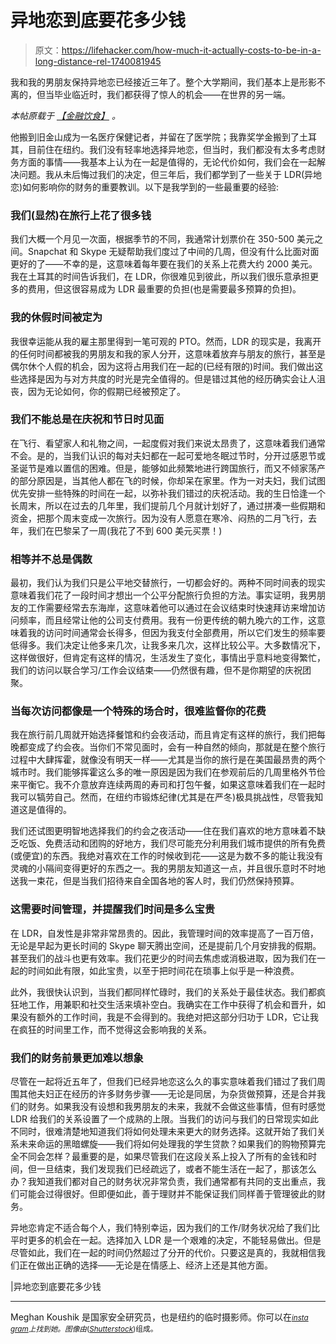 # 异地恋到底要花多少钱

> 原文：<https://lifehacker.com/how-much-it-actually-costs-to-be-in-a-long-distance-rel-1740081945>

我和我的男朋友保持异地恋已经接近三年了。整个大学期间，我们基本上是形影不离的，但当毕业临近时，我们都获得了惊人的机会——在世界的另一端。



*本帖原载于* [*【金融饮食】*](http://thefinancialdiet.com/how-much-it-actually-costs-to-be-in-a-long-distance-relationship/) *。*

他搬到旧金山成为一名医疗保健记者，并留在了医学院；我靠奖学金搬到了土耳其，目前住在纽约。我们没有轻率地选择异地恋，但当时，我们都没有太多考虑财务方面的事情——我基本上认为在一起是值得的，无论代价如何，我们会在一起解决问题。我从未后悔过我们的决定，但三年后，我们都学到了一些关于 LDR(异地恋)如何影响你的财务的重要教训。以下是我学到的一些最重要的经验:

### 我们(显然)在旅行上花了很多钱

我们大概一个月见一次面，根据季节的不同，我通常计划票价在 350-500 美元之间。Snapchat 和 Skype 无疑帮助我们度过了中间的几周，但没有什么比面对面更好的了——不幸的是，这意味着每年要在我们的关系上花费大约 2000 美元。我在土耳其的时间告诉我们，在 LDR，你很难见到彼此，所以我们很乐意承担更多的费用，但这很容易成为 LDR 最重要的负担(也是需要最多预算的负担)。

### **我的休假时间被定为**

我很幸运能从我的雇主那里得到一笔可观的 PTO。然而，LDR 的现实是，我离开的任何时间都被我的男朋友和我的家人分开，这意味着放弃与朋友的旅行，甚至是偶尔休个人假的机会，因为这将占用我们在一起的(已经有限的)时间。我们做出这些选择是因为与对方共度的时光是完全值得的。但是错过其他的经历确实会让人沮丧，因为无论如何，你的假期已经被预定了。

### 我们不能总是在庆祝和节日时见面

在飞行、看望家人和礼物之间，一起度假对我们来说太昂贵了，这意味着我们通常不会。是的，当我们认识的每对夫妇都在一起可爱地冬眠过节时，分开过感恩节或圣诞节是难以置信的困难。但是，能够如此频繁地进行跨国旅行，而又不倾家荡产的部分原因是，当其他人都在飞的时候，你却呆在家里。作为一对夫妇，我们试图优先安排一些特殊的时间在一起，以弥补我们错过的庆祝活动。我的生日恰逢一个长周末，所以在过去的几年里，我们提前几个月就计划好了，通过拼凑一些假期和资金，把那个周末变成一次旅行。因为没有人愿意在寒冷、闷热的二月飞行，去年，我们在巴黎呆了一周(我花了不到 600 美元买票！)

### **相等并不总是偶数**

最初，我们认为我们只是公平地交替旅行，一切都会好的。两种不同时间表的现实意味着我们花了一段时间才想出一个公平分配旅行负担的方法。事实证明，我男朋友的工作需要经常去东海岸，这意味着他可以通过在会议结束时快速拜访来增加访问频率，而且经常让他的公司支付费用。我有一份更传统的朝九晚六的工作，这意味着我的访问时间通常会长得多，但因为我支付全部费用，所以它们发生的频率要低得多。我们决定让他多来几次，让我多来几次，这样比较公平。大多数情况下，这样做很好，但肯定有这样的情况，生活发生了变化，事情出乎意料地变得繁忙，我们的访问以联合学习/工作会议结束——仍然很有趣，但不是你期望的庆祝团聚。

### 当每次访问都像是一个特殊的场合时，很难监督你的花费

我在旅行前几周就开始选择餐馆和约会夜活动，而且肯定有这样的旅行，我们把每晚都变成了约会夜。当你们不常见面时，会有一种自然的倾向，那就是在整个旅行过程中大肆挥霍，就像没有明天一样——尤其是当你的旅行是在美国最昂贵的两个城市时。我们能够挥霍这么多的唯一原因是因为我们在参观前后的几周里格外节俭来平衡它。我不介意放弃连续两周的寿司和打包午餐，如果这意味着我们在一起时我可以犒劳自己。然而，在纽约市锻炼纪律(尤其是在严冬)极具挑战性，尽管我知道这是值得的。

我们还试图更明智地选择我们的约会之夜活动——住在我们喜欢的地方意味着不缺乏吃饭、免费活动和团购的好地方，我们尽可能充分利用我们城市提供的所有免费(或便宜)的东西。我绝对喜欢在工作的时候收到花——这是为数不多的能让我没有灵魂的小隔间变得更好的东西之一。我的男朋友知道这一点，并且很乐意时不时地送我一束花，但是当我们招待来自全国各地的客人时，我们仍然保持预算。

### 这需要时间管理，并提醒我们时间是多么宝贵

在 LDR，自发性是非常非常昂贵的。因此，我管理时间的效率提高了一百万倍，无论是早起为更长时间的 Skype 聊天腾出空间，还是提前几个月安排我的假期。甚至我们的战斗也更有效率。我们花更少的时间去焦虑或消极进取，因为我们在一起的时间如此有限，如此宝贵，以至于把时间花在琐事上似乎是一种浪费。

此外，我很快认识到，当我们都同样忙碌时，我们的关系处于最佳状态。我们都疯狂地工作，用兼职和社交生活来填补空白。我确实在工作中获得了机会和晋升，如果没有额外的工作时间，我是不会得到的。我绝对把这部分归功于 LDR，它让我在疯狂的时间里工作，而不觉得这会影响我的关系。

### **我们的财务前景更加难以想象**

尽管在一起将近五年了，但我们已经异地恋这么久的事实意味着我们错过了我们周围其他夫妇正在经历的许多财务步骤——无论是同居，为杂货做预算，还是合并我们的财务。如果我没有设想和我男朋友的未来，我就不会做这些事情，但有时感觉 LDR 给我们的关系设置了一个成熟的上限。当我们的访问与我们的日常现实如此不同时，很难清楚地知道我们将如何处理未来更大的财务选择。这就开始了我们关系未来命运的黑暗螺旋——我们将如何处理我的学生贷款？如果我们的购物预算完全不同会怎样？最重要的是，如果尽管我们在这段关系上投入了所有的金钱和时间，但一旦结束，我们发现我们已经疏远了，或者不能生活在一起了，那该怎么办？我知道我们都对自己的财务状况非常负责，我们通常都有共同的支出重点，我们可能会过得很好。但即便如此，善于理财并不能保证我们同样善于管理彼此的财务。

异地恋肯定不适合每个人，我们特别幸运，因为我们的工作/财务状况给了我们比平时更多的机会在一起。选择加入 LDR 是一个艰难的决定，不能轻易做出。但是尽管如此，我们在一起的时间仍然超过了分开的代价。只要这是真的，我就相信我们正在做出正确的选择——无论是在情感上、经济上还是其他方面。

|异地恋到底要花多少钱

* * *

Meghan Koushik 是国家安全研究员，也是纽约的临时摄影师。你可以在[<small>*insta gram*</small>](https://instagram.com/megk212/)<small>*上找到她。图像由*</small>[<small></small>](http://www.shutterstock.com/pic-191618717/stock-vector-online-dating.html?src=d2_W9rImzpdG8cwPMwlnDw-1-21)*<small>*(*</small>[<small>*Shutterstock*</small>](http://shutterstock.com)<small>*)组成。*</small>*